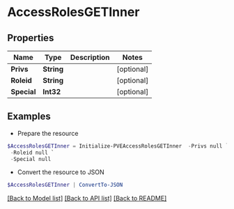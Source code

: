 # AccessRolesGETInner
## Properties

Name | Type | Description | Notes
------------ | ------------- | ------------- | -------------
**Privs** | **String** |  | [optional] 
**Roleid** | **String** |  | [optional] 
**Special** | **Int32** |  | [optional] 

## Examples

- Prepare the resource
```powershell
$AccessRolesGETInner = Initialize-PVEAccessRolesGETInner  -Privs null `
 -Roleid null `
 -Special null
```

- Convert the resource to JSON
```powershell
$AccessRolesGETInner | ConvertTo-JSON
```

[[Back to Model list]](../README.md#documentation-for-models) [[Back to API list]](../README.md#documentation-for-api-endpoints) [[Back to README]](../README.md)


